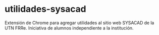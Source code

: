 # utilidades-sysacad
Extensión de Chrome para agregar utilidades al sitio web SYSACAD de la UTN FRRe. Iniciativa de alumnos independiente a la institución.
